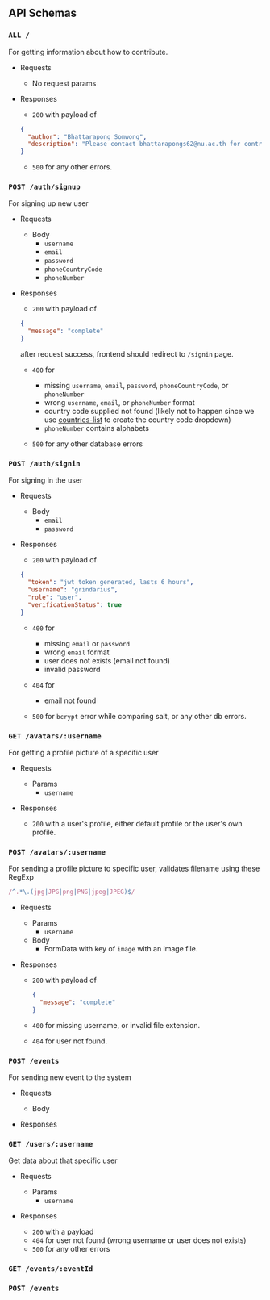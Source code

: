 ## API Schemas

### `ALL /`
For getting information about how to contribute.

- Requests
  - No request params

- Responses
  - `200` with payload of 
  ```json
  {
    "author": "Bhattarapong Somwong",
    "description": "Please contact bhattarapongs62@nu.ac.th for contrubition."
  }
  ```
  - `500` for any other errors.

### `POST /auth/signup`
For signing up new user

- Requests
  - Body
    - `username`
    - `email`
    - `password`
    - `phoneCountryCode`
    - `phoneNumber`

- Responses
  - `200` with payload of
  ```json
  {
    "message": "complete"
  }
  ```
  after request success, frontend should redirect to `/signin` page.

  - `400` for
    - missing `username`, `email`, `password`, `phoneCountryCode`, or `phoneNumber`
    - wrong `username`, `email`, or `phoneNumber` format
    - country code supplied not found (likely not to happen since we use [countries-list](https://www.npmjs.com/package/countries-list) to create the country code dropdown)
    - `phoneNumber` contains alphabets

  - `500` for any other database errors

### `POST /auth/signin`
For signing in the user

- Requests
  - Body
    - `email`
    - `password`

- Responses
  - `200` with payload of
  ```json
  {
    "token": "jwt token generated, lasts 6 hours",
    "username": "grindarius",
    "role": "user",
    "verificationStatus": true
  }
  ```

  - `400` for
    - missing `email` or `password`
    - wrong `email` format
    - user does not exists (email not found)
    - invalid password

  - `404` for
    - email not found

  - `500` for `bcrypt` error while comparing salt, or any other db errors.

### `GET /avatars/:username`
For getting a profile picture of a specific user

- Requests
  - Params
    - `username`

- Responses
  - `200` with a user's profile, either default profile or the user's own profile.

### `POST /avatars/:username`
For sending a profile picture to specific user, validates filename using these RegExp
```ts
/^.*\.(jpg|JPG|png|PNG|jpeg|JPEG)$/
```

- Requests
  - Params
    - `username`
  - Body
    - FormData with key of `image` with an image file.

- Responses
  - `200` with payload of
    ```json
    {
      "message": "complete"
    }
    ```

  - `400` for missing username, or invalid file extension.
  - `404` for user not found.

### `POST /events`
For sending new event to the system

- Requests
  - Body
    


- Responses

### `GET /users/:username`
Get data about that specific user

- Requests
  - Params
    - `username`

- Responses
  - `200` with a payload
  <!-- TODO @grindarius: insert payload shape here -->

  - `404` for user not found (wrong username or user does not exists)
  - `500` for any other errors

### `GET /events/:eventId`

### `POST /events`
